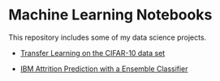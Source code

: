 # Machine Learning Notebooks

This repository includes some of my data science projects.

* [Transfer Learning on the CIFAR-10 data set](https://github.com/narrow-street/ML-notebooks/blob/master/transfer_learning.ipynb)

* [IBM Attrition Prediction with a Ensemble Classifier](https://github.com/narrow-street/ML-notebooks/blob/master/IBM_Attrition_Prediction.ipynb)
